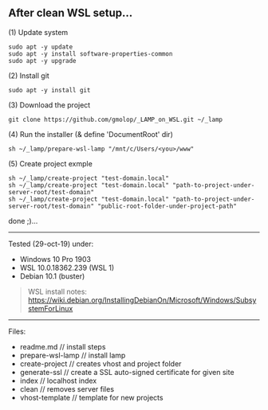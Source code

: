 ## After clean WSL setup...

(1) Update system

    sudo apt -y update
    sudo apt -y install software-properties-common
    sudo apt -y upgrade

(2) Install git

    sudo apt -y install git

(3) Download the project

    git clone https://github.com/gmolop/_LAMP_on_WSL.git ~/_lamp

(4) Run the installer (& define 'DocumentRoot' dir)

    sh ~/_lamp/prepare-wsl-lamp "/mnt/c/Users/<you>/www"

(5) Create project exmple

    sh ~/_lamp/create-project "test-domain.local"
    sh ~/_lamp/create-project "test-domain.local" "path-to-project-under-server-root/test-domain"
    sh ~/_lamp/create-project "test-domain.local" "path-to-project-under-server-root/test-domain" "public-root-folder-under-project-path"

done ;)...

---

Tested (29-oct-19) under:
* Windows 10 Pro 1903
* WSL 10.0.18362.239 (WSL 1)
* Debian 10.1 (buster)

> WSL install notes: https://wiki.debian.org/InstallingDebianOn/Microsoft/Windows/SubsystemForLinux

---

Files:
- readme.md        // install steps
- prepare-wsl-lamp // install lamp
- create-project   // creates vhost and project folder
- generate-ssl     // create a SSL auto-signed certificate for given site
- index            // localhost index
- clean            // removes server files
- vhost-template   // template for new projects
